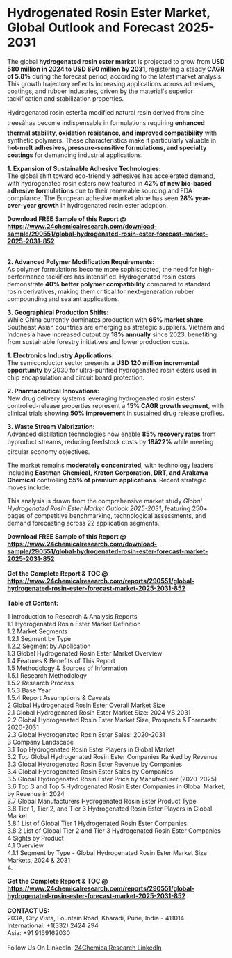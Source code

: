 <h1>Hydrogenated Rosin Ester Market, Global Outlook and Forecast 2025-2031</h1><p>The global <strong>hydrogenated rosin ester market</strong> is projected to grow from <strong>USD 580 million in 2024 to USD 890 million by 2031</strong>, registering a steady <strong>CAGR of 5.8%</strong> during the forecast period, according to the latest market analysis. This growth trajectory reflects increasing applications across adhesives, coatings, and rubber industries, driven by the material's superior tackification and stabilization properties.</p><p>Hydrogenated rosin esterâa modified natural resin derived from pine treesâhas become indispensable in formulations requiring <strong>enhanced thermal stability, oxidation resistance, and improved compatibility</strong> with synthetic polymers. These characteristics make it particularly valuable in <strong>hot-melt adhesives, pressure-sensitive formulations, and specialty coatings</strong> for demanding industrial applications.</p><p><strong>1. Expansion of Sustainable Adhesive Technologies:</strong><br>
The global shift toward eco-friendly adhesives has accelerated demand, with hydrogenated rosin esters now featured in <strong>42% of new bio-based adhesive formulations</strong> due to their renewable sourcing and FDA compliance. The European adhesive market alone has seen <strong>28% year-over-year growth</strong> in hydrogenated rosin ester adoption.</p><div><b>Download FREE Sample of this Report @ 
            <a href="https://www.24chemicalresearch.com/download-sample/290551/global-hydrogenated-rosin-ester-forecast-market-2025-2031-852">
            https://www.24chemicalresearch.com/download-sample/290551/global-hydrogenated-rosin-ester-forecast-market-2025-2031-852</a></b></div><br><p><strong>2. Advanced Polymer Modification Requirements:</strong><br>
As polymer formulations become more sophisticated, the need for high-performance tackifiers has intensified. Hydrogenated rosin esters demonstrate <strong>40% better polymer compatibility</strong> compared to standard rosin derivatives, making them critical for next-generation rubber compounding and sealant applications.</p><p><strong>3. Geographical Production Shifts:</strong><br>
While China currently dominates production with <strong>65% market share</strong>, Southeast Asian countries are emerging as strategic suppliers. Vietnam and Indonesia have increased output by <strong>18% annually</strong> since 2023, benefiting from sustainable forestry initiatives and lower production costs.</p><p><strong>1. Electronics Industry Applications:</strong><br>
The semiconductor sector presents a <strong>USD 120 million incremental opportunity</strong> by 2030 for ultra-purified hydrogenated rosin esters used in chip encapsulation and circuit board protection.</p><p><strong>2. Pharmaceutical Innovations:</strong><br>
New drug delivery systems leveraging hydrogenated rosin esters' controlled-release properties represent a <strong>15% CAGR growth segment</strong>, with clinical trials showing <strong>50% improvement</strong> in sustained drug release profiles.</p><p><strong>3. Waste Stream Valorization:</strong><br>
Advanced distillation technologies now enable <strong>85% recovery rates</strong> from byproduct streams, reducing feedstock costs by <strong>18â22%</strong> while meeting circular economy objectives.</p><p>The market remains <strong>moderately concentrated</strong>, with technology leaders including <strong>Eastman Chemical, Kraton Corporation, DRT, and Arakawa Chemical</strong> controlling <strong>55% of premium applications</strong>. Recent strategic moves include:</p><p>This analysis is drawn from the comprehensive market study <em>Global Hydrogenated Rosin Ester Market Outlook 2025-2031</em>, featuring 250+ pages of competitive benchmarking, technological assessments, and demand forecasting across 22 application segments.</p><div><b>Download FREE Sample of this Report @ 
            <a href="https://www.24chemicalresearch.com/download-sample/290551/global-hydrogenated-rosin-ester-forecast-market-2025-2031-852">
            https://www.24chemicalresearch.com/download-sample/290551/global-hydrogenated-rosin-ester-forecast-market-2025-2031-852</a></b></div><br><div><b>Get the Complete Report & TOC @ 
            <a href="https://www.24chemicalresearch.com/reports/290551/global-hydrogenated-rosin-ester-forecast-market-2025-2031-852">
            https://www.24chemicalresearch.com/reports/290551/global-hydrogenated-rosin-ester-forecast-market-2025-2031-852</a></b></div><br>
            <b>Table of Content:</b><p>1 Introduction to Research & Analysis Reports<br />
 1.1 Hydrogenated Rosin Ester Market Definition<br />
 1.2 Market Segments<br />
 1.2.1 Segment by Type<br />
 1.2.2 Segment by Application<br />
 1.3 Global Hydrogenated Rosin Ester Market Overview<br />
 1.4 Features & Benefits of This Report<br />
 1.5 Methodology & Sources of Information<br />
 1.5.1 Research Methodology<br />
 1.5.2 Research Process<br />
 1.5.3 Base Year<br />
 1.5.4 Report Assumptions & Caveats<br />
2 Global Hydrogenated Rosin Ester Overall Market Size<br />
 2.1 Global Hydrogenated Rosin Ester Market Size: 2024 VS 2031<br />
 2.2 Global Hydrogenated Rosin Ester Market Size, Prospects & Forecasts: 2020-2031<br />
 2.3 Global Hydrogenated Rosin Ester Sales: 2020-2031<br />
3 Company Landscape<br />
 3.1 Top Hydrogenated Rosin Ester Players in Global Market<br />
 3.2 Top Global Hydrogenated Rosin Ester Companies Ranked by Revenue<br />
 3.3 Global Hydrogenated Rosin Ester Revenue by Companies<br />
 3.4 Global Hydrogenated Rosin Ester Sales by Companies<br />
 3.5 Global Hydrogenated Rosin Ester Price by Manufacturer (2020-2025)<br />
 3.6 Top 3 and Top 5 Hydrogenated Rosin Ester Companies in Global Market, by Revenue in 2024<br />
 3.7 Global Manufacturers Hydrogenated Rosin Ester Product Type<br />
 3.8 Tier 1, Tier 2, and Tier 3 Hydrogenated Rosin Ester Players in Global Market<br />
 3.8.1 List of Global Tier 1 Hydrogenated Rosin Ester Companies<br />
 3.8.2 List of Global Tier 2 and Tier 3 Hydrogenated Rosin Ester Companies<br />
4 Sights by Product<br />
 4.1 Overview<br />
 4.1.1 Segment by Type - Global Hydrogenated Rosin Ester Market Size Markets, 2024 & 2031<br />
 4.</p><div><b>Get the Complete Report & TOC @ 
            <a href="https://www.24chemicalresearch.com/reports/290551/global-hydrogenated-rosin-ester-forecast-market-2025-2031-852">
            https://www.24chemicalresearch.com/reports/290551/global-hydrogenated-rosin-ester-forecast-market-2025-2031-852</a></b></div><br><b>CONTACT US:</b><br>
            203A, City Vista, Fountain Road, Kharadi, Pune, India - 411014<br>
            International: +1(332) 2424 294<br>
            Asia: +91 9169162030 <br><br>
            Follow Us On LinkedIn: <a href="https://www.linkedin.com/company/24chemicalresearch/">24ChemicalResearch LinkedIn</a>